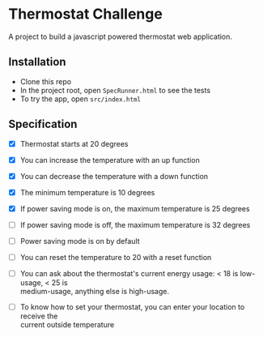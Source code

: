 # Thermostat Challenge #

A project to build a javascript powered thermostat web application.

## Installation ##

- Clone this repo
- In the project root, open `SpecRunner.html` to see the tests
- To try the app, open `src/index.html`

## Specification ##

- [x] Thermostat starts at 20 degrees

- [x] You can increase the temperature with an up function

- [x] You can decrease the temperature with a down function

- [x] The minimum temperature is 10 degrees

- [x] If power saving mode is on, the maximum temperature is 25 degrees

- [ ] If power saving mode is off, the maximum temperature is 32 degrees

- [ ] Power saving mode is on by default

- [ ] You can reset the temperature to 20 with a reset function

- [ ] You can ask about the thermostat's current energy usage: < 18 is low-usage, < 25 is       
  medium-usage, anything else is high-usage.

- [ ] To know how to set your thermostat, you can enter your location to receive the            
  current outside temperature
